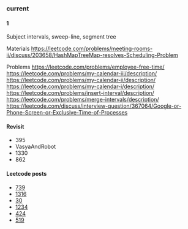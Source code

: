 ### current

#### 1

Subject
intervals, sweep-line, segment tree

Materials
https://leetcode.com/problems/meeting-rooms-ii/discuss/203658/HashMapTreeMap-resolves-Scheduling-Problem

Problems
https://leetcode.com/problems/employee-free-time/
https://leetcode.com/problems/my-calendar-iii/description/
https://leetcode.com/problems/my-calendar-ii/description/
https://leetcode.com/problems/my-calendar-i/description/
https://leetcode.com/problems/insert-interval/description/
https://leetcode.com/problems/merge-intervals/description/
https://leetcode.com/discuss/interview-question/367064/Google-or-Phone-Screen-or-Exclusive-Time-of-Processes

#### Revisit
- 395
- VasyaAndRobot
- 1330
- 862

#### Leetcode posts
- [739](https://leetcode.com/problems/daily-temperatures/discuss/493757/no-stack-barbay-algorithm)
- [1316](https://leetcode.com/problems/distinct-echo-substrings/discuss/492704/sliding-window-rolling-counter)
- [30](https://leetcode.com/problems/substring-with-concatenation-of-all-words/discuss/483112/sliding-window-pattern)
- [1234](https://leetcode.com/problems/replace-the-substring-for-balanced-string/discuss/482118/sliding-window-pattern)
- [424](https://leetcode.com/problems/longest-repeating-character-replacement/discuss/381117/sliding-window-pattern)
- [519](https://leetcode.com/problems/random-flip-matrix/discuss/155341/Algorithm-Explanation-Step-By-Step)
